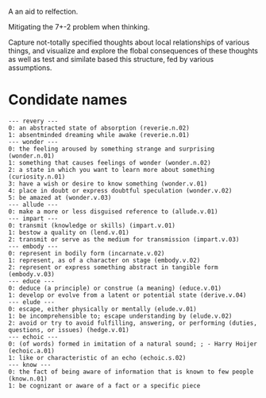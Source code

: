 A an aid to relfection.

Mitigating the 7+-2 problem when thinking.

Capture not-totally specified thoughts about local relationships of various things, and visualize and explore the flobal consequences of these thoughts 
as well as test and similate based this structure, fed by various assumptions.


# Condidate names

```
--- revery ---
0: an abstracted state of absorption (reverie.n.02)
1: absentminded dreaming while awake (reverie.n.01)
--- wonder ---
0: the feeling aroused by something strange and surprising (wonder.n.01)
1: something that causes feelings of wonder (wonder.n.02)
2: a state in which you want to learn more about something (curiosity.n.01)
3: have a wish or desire to know something (wonder.v.01)
4: place in doubt or express doubtful speculation (wonder.v.02)
5: be amazed at (wonder.v.03)
--- allude ---
0: make a more or less disguised reference to (allude.v.01)
--- impart ---
0: transmit (knowledge or skills) (impart.v.01)
1: bestow a quality on (lend.v.01)
2: transmit or serve as the medium for transmission (impart.v.03)
--- embody ---
0: represent in bodily form (incarnate.v.02)
1: represent, as of a character on stage (embody.v.02)
2: represent or express something abstract in tangible form (embody.v.03)
--- educe ---
0: deduce (a principle) or construe (a meaning) (educe.v.01)
1: develop or evolve from a latent or potential state (derive.v.04)
--- elude ---
0: escape, either physically or mentally (elude.v.01)
1: be incomprehensible to; escape understanding by (elude.v.02)
2: avoid or try to avoid fulfilling, answering, or performing (duties, questions, or issues) (hedge.v.01)
--- echoic ---
0: (of words) formed in imitation of a natural sound; ; - Harry Hoijer (echoic.a.01)
1: like or characteristic of an echo (echoic.s.02)
--- know ---
0: the fact of being aware of information that is known to few people (know.n.01)
1: be cognizant or aware of a fact or a specific piece
```
